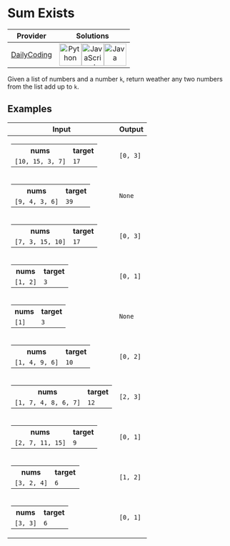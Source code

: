 # Sum Exists

<!-- INFO TABLE BEGIN -->

| Provider                                              | Solutions                                                                                                                                                                                                                                                                                                                                                                                                                                                |
| :---------------------------------------------------: | :------------------------------------------------------------------------------------------------------------------------------------------------------------------------------------------------------------------------------------------------------------------------------------------------------------------------------------------------------------------------------------------------------------------------------------------------------: |
| [DailyCoding](../../../docs/providers/DailyCoding.md) | [<img src="https://res.cloudinary.com/rascaltwo/image/upload/v1631924087/python_xzdlti.svg" alt="Python" title="Python" width="50" />](solve.py)[<img src="https://res.cloudinary.com/rascaltwo/image/upload/v1631924076/javascript_ehszr7.svg" alt="JavaScript" title="JavaScript" width="50" />](solve.js)[<img src="https://res.cloudinary.com/rascaltwo/image/upload/v1631924076/java_un8ru7.svg" alt="Java" title="Java" width="50" />](solve.java) |

<!-- INFO TABLE END -->

Given a list of numbers and a number `k`, return weather any two numbers from the list add up to `k`.

## Examples

| Input                                                                                                   | Output   |
| ------------------------------------------------------------------------------------------------------- | -------- |
| <table><tr><th>nums</th><th>target</th></tr><tr><td>`[10, 15, 3, 7]`</td><td>`17`</td></tr></table>     | `[0, 3]` |
| <table><tr><th>nums</th><th>target</th></tr><tr><td>`[9, 4, 3, 6]`</td><td>`39`</td></tr></table>       | `None`   |
| <table><tr><th>nums</th><th>target</th></tr><tr><td>`[7, 3, 15, 10]`</td><td>`17`</td></tr></table>     | `[0, 3]` |
| <table><tr><th>nums</th><th>target</th></tr><tr><td>`[1, 2]`</td><td>`3`</td></tr></table>              | `[0, 1]` |
| <table><tr><th>nums</th><th>target</th></tr><tr><td>`[1]`</td><td>`3`</td></tr></table>                 | `None`   |
| <table><tr><th>nums</th><th>target</th></tr><tr><td>`[1, 4, 9, 6]`</td><td>`10`</td></tr></table>       | `[0, 2]` |
| <table><tr><th>nums</th><th>target</th></tr><tr><td>`[1, 7, 4, 8, 6, 7]`</td><td>`12`</td></tr></table> | `[2, 3]` |
| <table><tr><th>nums</th><th>target</th></tr><tr><td>`[2, 7, 11, 15]`</td><td>`9`</td></tr></table>      | `[0, 1]` |
| <table><tr><th>nums</th><th>target</th></tr><tr><td>`[3, 2, 4]`</td><td>`6`</td></tr></table>           | `[1, 2]` |
| <table><tr><th>nums</th><th>target</th></tr><tr><td>`[3, 3]`</td><td>`6`</td></tr></table>              | `[0, 1]` |
